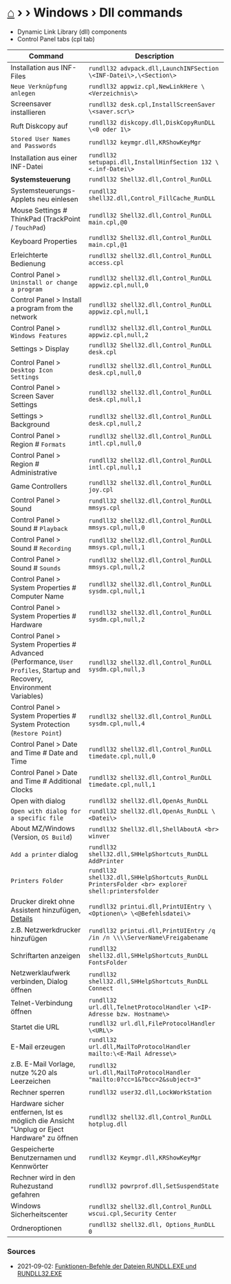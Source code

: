 # [⌂](../README.md) › › Windows › Dll commands
- Dynamic Link Library (dll) components
- Control Panel tabs (cpl tab)

Command | Description
--- | ---
Installation aus INF-Files | `rundll32 advpack.dll,LaunchINFSection \<INF-Datei\>,\<Section\>`
`Neue Verknüpfung anlegen` | `rundll32 appwiz.cpl,NewLinkHere \<Verzeichnis\>`
Screensaver installieren | `rundll32 desk.cpl,InstallScreenSaver \<saver.scr\>`
Ruft Diskcopy auf | `rundll32 diskcopy.dll,DiskCopyRunDLL \<0 oder 1\>`
`Stored User Names and Passwords` | `rundll32 keymgr.dll,KRShowKeyMgr`
Installation aus einer INF-Datei | `rundll32 setupapi.dll,InstallHinfSection 132 \<.inf-Datei\>`
**Systemsteuerung** | `rundll32 Shell32.dll,Control_RunDLL`
Systemsteuerungs-Applets neu einlesen | `rundll32 shell32.dll,Control_FillCache_RunDLL`
Mouse Settings # ThinkPad (TrackPoint / `TouchPad`) | `rundll32 Shell32.dll,Control_RunDLL main.cpl,@0`
Keyboard Properties | `rundll32 Shell32.dll,Control_RunDLL main.cpl,@1`
Erleichterte Bedienung | `rundll32 shell32.dll,Control_RunDLL access.cpl`
Control Panel > `Uninstall or change a program` | `rundll32 shell32.dll,Control_RunDLL appwiz.cpl,null,0`
Control Panel > Install a program from the network | `rundll32 shell32.dll,Control_RunDLL appwiz.cpl,null,1`
Control Panel > `Windows Features` | `rundll32 shell32.dll,Control_RunDLL appwiz.cpl,null,2`
Settings > Display | `rundll32 Shell32.dll,Control_RunDLL desk.cpl`
Control Panel > `Desktop Icon Settings` | `rundll32 shell32.dll,Control_RunDLL desk.cpl,null,0`
Control Panel > Screen Saver Settings | `rundll32 shell32.dll,Control_RunDLL desk.cpl,null,1`
Settings > Background | `rundll32 shell32.dll,Control_RunDLL desk.cpl,null,2`
Control Panel > Region # `Formats` | `rundll32 shell32.dll,Control_RunDLL intl.cpl,null,0`
Control Panel > Region # Administrative | `rundll32 shell32.dll,Control_RunDLL intl.cpl,null,1`
Game Controllers | `rundll32 shell32.dll,Control_RunDLL joy.cpl`
Control Panel > Sound | `rundll32 shell32.dll,Control_RunDLL mmsys.cpl`
Control Panel > Sound # `Playback` | `rundll32 shell32.dll,Control_RunDLL mmsys.cpl,null,0`
Control Panel > Sound # `Recording` | `rundll32 shell32.dll,Control_RunDLL mmsys.cpl,null,1`
Control Panel > Sound # `Sounds` | `rundll32 shell32.dll,Control_RunDLL mmsys.cpl,null,2`
Control Panel > System Properties # Computer Name | `rundll32 shell32.dll,Control_RunDLL sysdm.cpl,null,1`
Control Panel > System Properties # Hardware | `rundll32 shell32.dll,Control_RunDLL sysdm.cpl,null,2`
Control Panel > System Properties # Advanced <br> (Performance, `User Profiles`, Startup and Recovery, Environment Variables) | `rundll32 shell32.dll,Control_RunDLL sysdm.cpl,null,3`
Control Panel > System Properties # System Protection <br> (`Restore Point`) | `rundll32 shell32.dll,Control_RunDLL sysdm.cpl,null,4`
Control Panel > Date and Time # Date and Time | `rundll32 shell32.dll,Control_RunDLL timedate.cpl,null,0`
Control Panel > Date and Time # Additional Clocks | `rundll32 shell32.dll,Control_RunDLL timedate.cpl,null,1`
Open with dialog | `rundll32 shell32.dll,OpenAs_RunDLL`
`Open with dialog for a specific file` | `rundll32 shell32.dll,OpenAs_RunDLL \<Datei\>`
About MZ/Windows (Version, `OS Build`) | `rundll32 Shell32.dll,ShellAboutA <br> winver`
`Add a printer` dialog | `rundll32 shell32.dll,SHHelpShortcuts_RunDLL AddPrinter`
`Printers Folder` | `rundll32 shell32.dll,SHHelpShortcuts_RunDLL PrintersFolder <br> explorer shell:printersfolder`
Drucker direkt ohne Assistent hinzufügen, [Details](http://www.winfaq.de/faq_html/Content/tip2000/onlinefaq.php?h=tip2028.htm) | `rundll32 printui.dll,PrintUIEntry \<Optionen\> \<@Befehlsdatei\>`
z.B. Netzwerkdrucker hinzufügen | `rundll32 printui.dll,PrintUIEntry /q /in /n \\\\ServerName\Freigabename`
Schriftarten anzeigen | `rundll32 shell32.dll,SHHelpShortcuts_RunDLL FontsFolder`
Netzwerklaufwerk verbinden, Dialog öffnen | `rundll32 shell32.dll,SHHelpShortcuts_RunDLL Connect`
Telnet-Verbindung öffnen | `rundll32 url.dll,TelnetProtocolHandler \<IP-Adresse bzw. Hostname\>`
Startet die URL | `rundll32 url.dll,FileProtocolHandler \<URL\>`
E-Mail erzeugen | `rundll32 url.dll,MailToProtocolHandler mailto:\<E-Mail Adresse\>`
z.B. E-Mail Vorlage, nutze %20 als Leerzeichen | `rundll32 url.dll,MailToProtocolHandler "mailto:0?cc=1&?bcc=2&subject=3"`
Rechner sperren | `rundll32 user32.dll,LockWorkStation`
Hardware sicher entfernen, Ist es möglich die Ansicht "Unplug or Eject Hardware" zu öffnen | `rundll32 shell32.dll,Control_RunDLL hotplug.dll`
Gespeicherte Benutzernamen und Kennwörter | `rundll32 Keymgr.dll,KRShowKeyMgr`
Rechner wird in den Ruhezustand gefahren | `rundll32 powrprof.dll,SetSuspendState`
Windows Sicherheitscenter | `rundll32 shell32.dll,Control_RunDLL wscui.cpl,Security Center`
Ordneroptionen | `rundll32 shell32.dll, Options_RunDLL 0`


### Sources
- 2021-09-02: [Funktionen-Befehle der Dateien RUNDLL.EXE und RUNDLL32.EXE](http://www.winfaq.de/faq_html/Content/tip0500/onlinefaq.php?h=tip0564.htm)